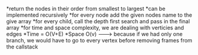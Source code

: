 *return the nodes in their order from smallest to largest
*can be implemented recursively 
*for every node add the given nodes name to the give array
*for every child, call the depth first search and pass in the final array
*for time and space complexity, we are dealing with verticies and edges 
*Time = O(V+E)
*Space O(v) ---> because if we had only one branch, we would have to go to every vertex before removing frames from the callstack